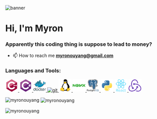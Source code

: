 ![banner](https://user-images.githubusercontent.com/36993613/121573489-9fe33380-ca25-11eb-8bf6-89527cb7e34f.png)

<h1>Hi, I'm Myron</h1>
<h3>Apparently this coding thing is suppose to lead to money?</h3>

- 📫 How to reach me **myronouyang@gmail.com**


<h3 align="left">Languages and Tools:</h3>
<p align="left"> <a href="https://www.w3schools.com/cpp/" target="_blank"> <img src="https://raw.githubusercontent.com/devicons/devicon/master/icons/cplusplus/cplusplus-original.svg" alt="cplusplus" width="40" height="40"/> </a> <a href="https://www.w3schools.com/cs/" target="_blank"> <img src="https://raw.githubusercontent.com/devicons/devicon/master/icons/csharp/csharp-original.svg" alt="csharp" width="40" height="40"/> </a> <a href="https://www.docker.com/" target="_blank"> <img src="https://raw.githubusercontent.com/devicons/devicon/master/icons/docker/docker-original-wordmark.svg" alt="docker" width="40" height="40"/> </a> <a href="https://git-scm.com/" target="_blank"> <img src="https://www.vectorlogo.zone/logos/git-scm/git-scm-icon.svg" alt="git" width="40" height="40"/> </a> <a href="https://www.linux.org/" target="_blank"> <img src="https://raw.githubusercontent.com/devicons/devicon/master/icons/linux/linux-original.svg" alt="linux" width="40" height="40"/> </a> <a href="https://www.nginx.com" target="_blank"> <img src="https://raw.githubusercontent.com/devicons/devicon/master/icons/nginx/nginx-original.svg" alt="nginx" width="40" height="40"/> </a> <a href="https://www.postgresql.org" target="_blank"> <img src="https://raw.githubusercontent.com/devicons/devicon/master/icons/postgresql/postgresql-original-wordmark.svg" alt="postgresql" width="40" height="40"/> </a> <a href="https://www.python.org" target="_blank"> <img src="https://raw.githubusercontent.com/devicons/devicon/master/icons/python/python-original.svg" alt="python" width="40" height="40"/> </a> <a href="https://reactjs.org/" target="_blank"> <img src="https://raw.githubusercontent.com/devicons/devicon/master/icons/react/react-original-wordmark.svg" alt="react" width="40" height="40"/> </a> <a href="https://redux.js.org" target="_blank"> <img src="https://raw.githubusercontent.com/devicons/devicon/master/icons/redux/redux-original.svg" alt="redux" width="40" height="40"/> </a> </p>

<p><img align="left" src="https://github-readme-stats.vercel.app/api/top-langs?username=myronouyang&show_icons=true&locale=en&layout=compact" alt="myronouyang" /></p>

<p>&nbsp;<img align="center" src="https://github-readme-stats.vercel.app/api?username=myronouyang&show_icons=true&locale=en" alt="myronouyang" /></p>

<p><img align="center" src="https://github-readme-streak-stats.herokuapp.com/?user=myronouyang&" alt="myronouyang" /></p>


<!-- [![Myron's GitHub stats](https://github-readme-stats.vercel.app/api?username=MyronOuyang)](https://github.com/anuraghazra/github-readme-stats)
[![Top Langs](https://github-readme-stats.vercel.app/api/top-langs/?username=MyronOuyang)](https://github.com/anuraghazra/github-readme-stats)
[![GitHub Streak](https://github-readme-streak-stats.herokuapp.com/?user=MyronOuyang)](https://git.io/streak-stats)
 -->
